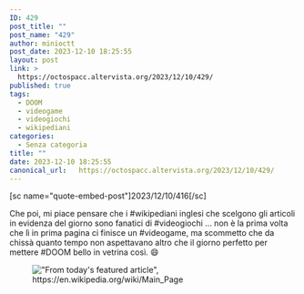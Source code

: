 ```yaml
---
ID: 429
post_title: ""
post_name: "429"
author: minioctt
post_date: 2023-12-10 18:25:55
layout: post
link: >
  https://octospacc.altervista.org/2023/12/10/429/
published: true
tags:
  - DOOM
  - videogame
  - videogiochi
  - wikipediani
categories:
  - Senza categoria
title: ""
date: 2023-12-10 18:25:55
canonical_url:   https://octospacc.altervista.org/2023/12/10/429/
---
```

<!-- wp:paragraph -->
<p>[sc name="quote-embed-post"]2023/12/10/416[/sc]</p>
<!-- /wp:paragraph -->

<!-- wp:paragraph -->
<p>Che poi, mi piace pensare che i #wikipediani inglesi che scelgono gli articoli in evidenza del giorno sono fanatici di #videogiochi ... non è la prima volta che lì in prima pagina ci finisce un #videogame, ma scommetto che da chissà quanto tempo non aspettavano altro che il giorno perfetto per mettere #DOOM bello in vetrina così. 😄️</p>
<!-- /wp:paragraph -->

<!-- wp:paragraph -->
<p></p>
<!-- /wp:paragraph -->

<!-- wp:image {"id":434,"sizeSlug":"full","linkDestination":"none"} -->
<figure class="wp-block-image size-full"><img src="{{site.cdnurl}}/assets/uploads/2023/12/image-6.png" alt="&quot;From today's featured article&quot;, https://en.wikipedia.org/wiki/Main_Page" class="wp-image-434"/></figure>
<!-- /wp:image -->